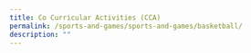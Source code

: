 ```yaml
---
title: Co Curricular Activities (CCA)
permalink: /sports-and-games/sports-and-games/basketball/
description: ""
---
```

